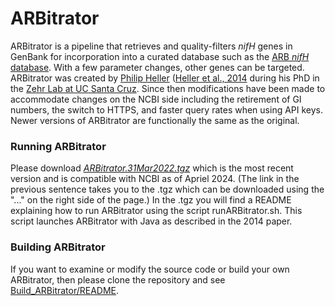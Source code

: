 # ARBitrator

ARBitrator is a pipeline that retrieves and quality-filters _nifH_ genes in GenBank for incorporation into a curated database such as the [ARB _nifH_ database](https://www.jzehrlab.com/about-3). With a few parameter changes, other genes can be targeted. ARBitrator was created by [Philip Heller](https://www.sjsu.edu/people/philip.heller) ([Heller et al., 2014](https://doi.org/10.1093/bioinformatics/btu417) during his PhD in the [Zehr Lab at UC Santa Cruz](https://www.jzehrlab.com). Since then modifications have been made to accommodate changes on the NCBI side including the retirement of GI numbers, the switch to HTTPS, and faster query rates when using API keys.  Newer versions of ARBitrator are functionally the same as the original.

### Running ARBitrator
Please download *[ARBitrator.31Mar2022.tgz](Versions/31Mar2022/ARBitrator.31Mar2022.tgz)* which is the most recent version and is compatible with NCBI as of Apriel 2024.  (The link in the previous sentence takes you to the .tgz which can be downloaded using the "..." on the right side of the page.)  In the .tgz you will find a README explaining how to run ARBitrator using the script runARBitrator.sh.  This script launches ARBitrator with Java as described in the 2014 paper.

### Building ARBitrator
If you want to examine or modify the source code or build your own ARBitrator, then please clone the repository and see [Build_ARBitrator/README](Build_ARBitrator/README).
